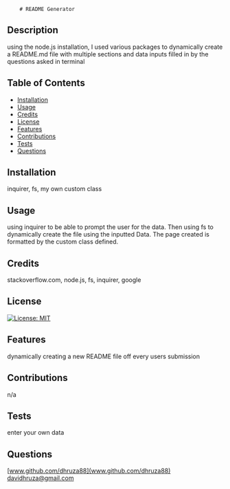 
        # README Generator

## Description
using the node.js installation, I used various packages to dynamically create a README.md file with multiple sections and data inputs filled in by the questions asked in terminal


## Table of Contents

- [Installation](#installation)
- [Usage](#usage)
- [Credits](#credits)
- [License](#license)
- [Features](#features)
- [Contributions](#contributions)
- [Tests](#tests)
- [Questions](#questions)


## Installation
inquirer, fs, my own custom class

## Usage
using inquirer to be able to prompt the user for the data. Then using fs to dynamically create the file using the inputted Data. The page created is formatted by the custom class defined.

## Credits
stackoverflow.com, node.js, fs, inquirer, google

## License
[![License: MIT](https://img.shields.io/badge/License-MIT-yellow.svg)](https://opensource.org/licenses/MIT)


## Features
dynamically creating a new README file off every users submission

## Contributions
n/a

## Tests
enter your own data

## Questions
[www.github.com/dhruza88](www.github.com/dhruza88) <br />
davidhruza@gmail.com


